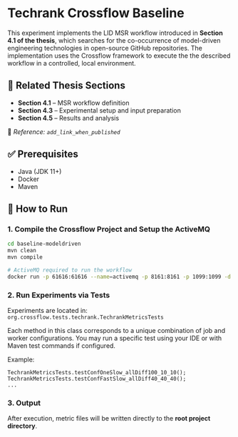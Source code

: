 # Techrank Crossflow Baseline
This experiment implements the LID MSR workflow introduced in **Section 4.1 of the thesis**, which searches for the co-occurrence of model-driven engineering technologies in open-source GitHub repositories. The implementation uses the Crossflow framework to execute the the described workflow in a controlled, local environment.

## 📘 Related Thesis Sections

- **Section 4.1** – MSR workflow definition
- **Section 4.3** – Experimental setup and input preparation
- **Section 4.5** – Results and analysis

📎 *Reference: `add_link_when_published`*

## ✅ Prerequisites

- Java (JDK 11+)
- Docker
- Maven

## 🚀 How to Run
### 1. Compile the Crossflow Project and Setup the ActiveMQ

```bash
cd baseline-modeldriven
mvn clean
mvn compile

# ActiveMQ required to run the workflow
docker run -p 61616:61616 --name=activemq -p 8161:8161 -p 1099:1099 -d antonw/activemq-jmx
```

### 2. Run Experiments via Tests
Experiments are located in:
```org.crossflow.tests.techrank.TechrankMetricsTests```


Each method in this class corresponds to a unique combination of job and worker configurations. You may run a specific test using your IDE or with Maven test commands if configured.

Example:
```
TechrankMetricsTests.testConfOneSlow_allDiff100_10_10();
TechrankMetricsTests.testConfFastSlow_allDiff40_40_40();
...
```
### 3. Output
After execution, metric files will be written directly to the **root project directory**.
